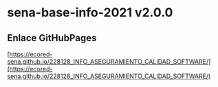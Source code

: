 # **sena-base-info-2021 v2.0.0**

## **Enlace GitHubPages**

[https://ecored-sena.github.io/228128_INFO_ASEGURAMIENTO_CALIDAD_SOFTWARE/](https://ecored-sena.github.io/228128_INFO_ASEGURAMIENTO_CALIDAD_SOFTWARE/)

#
